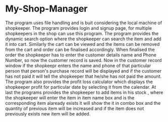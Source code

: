 # My-Shop-Manager
The program uses file handling and is buit considering the local machine of shopkeeper.
The program provides login and signup page, for multiple shopkeepers in the shop can use this program.
The program provides the dynamic search option where the shopkeeper can search the item and add it into cart.
Similarly the cart can be viewed and the items can be removed from the cart and order can be finalised accordingly.
When finalised the order the shopkeeper has to enter the customer details name and Phone Number, so now the customer record is saved.
Now in the customer record window if the shopkeepr enters the name and phone of that particular person 
that person's purchase record will be displayed and if the customer has not paid it will tell the shopkeeper that he/she has not paid the amount.
The program also provides the profit loss calculator which displays the shopkeeper profit for particular date by selecting it from the calendar.
At last the programs provides the shopkeeper to add items in his stock , where the shopkeeper will enter the item in item name box and is the corresponding item alaready exists it will show the it in combo box and the quantity of previous item will be increased and if the item does not previously exists new item will be added.
